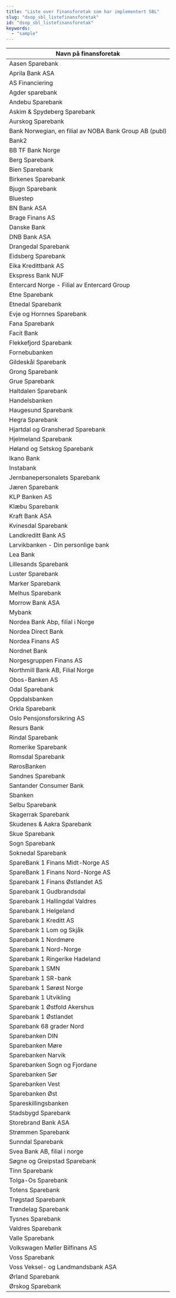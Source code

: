 ```yaml
---
title: "Liste over finansforetak som har implementert SBL"
slug: "dsop_sbl_listefinansforetak"
id: "dsop_sbl_listefinansforetak"
keywords:
  - "sample"
---
```


| Navn på finansforetak                                  |
|--------------------------------------------------------|
| Aasen Sparebank                                        |
| Aprila Bank ASA                                        |
| AS Financiering                                        |
| Agder sparebank                                        |
| Andebu Sparebank                                       |
| Askim &amp; Spydeberg Sparebank                            |
| Aurskog Sparebank                                      |
| Bank Norwegian, en filial av NOBA Bank Group AB (publ) |
| Bank2                                                  |
| BB TF Bank Norge                                       |
| Berg Sparebank                                         |
| Bien Sparebank                                         |
| Birkenes Sparebank                                     |
| Bjugn Sparebank                                        |
| Bluestep                                               |
| BN Bank ASA                                            |
| Brage Finans AS                                        |
| Danske Bank                                            |
| DNB Bank ASA                                           |
| Drangedal Sparebank                                    |
| Eidsberg Sparebank                                     |
| Eika Kredittbank AS                                    |
| Ekspress Bank NUF                                      |
| Entercard Norge - Filial av Entercard Group            |
| Etne Sparebank                                         |
| Etnedal Sparebank                                      |
| Evje og Hornnes Sparebank                              |
| Fana Sparebank                                         |
| Facit Bank                                             |
| Flekkefjord Sparebank                                  |
| Fornebubanken                                          |
| Gildeskål Sparebank                                    |
| Grong Sparebank                                        |
| Grue Sparebank                                         |
| Haltdalen Sparebank                                    |
| Handelsbanken                                          |
| Haugesund Sparebank                                    |
| Hegra Sparebank                                        |
| Hjartdal og Gransherad Sparebank                       |
| Hjelmeland Sparebank                                   |
| Høland og Setskog Sparebank                            |
| Ikano Bank                                             |
| Instabank                                              |
| Jernbanepersonalets Sparebank                          |
| Jæren Sparebank                                        |
| KLP Banken AS                                          |
| Klæbu Sparebank                                        |
| Kraft Bank ASA                                         |
| Kvinesdal Sparebank                                    |
| Landkreditt Bank AS                                    |
| Larvikbanken - Din personlige bank                     |
| Lea Bank                                               |
| Lillesands Sparebank                                   |
| Luster Sparebank                                       |
| Marker Sparebank                                       |
| Melhus Sparebank                                       |
| Morrow Bank ASA                                        |
| Mybank                                                 |
| Nordea Bank Abp, filial i Norge                        |
| Nordea Direct Bank                                     |
| Nordea Finans AS                                       |
| Nordnet Bank                                           |
| Norgesgruppen Finans AS                                |
| Northmill Bank AB, Filial Norge                        |
| Obos-Banken AS                                         |
| Odal Sparebank                                         |
| Oppdalsbanken                                          |
| Orkla Sparebank                                        |
| Oslo Pensjonsforsikring AS                             |
| Resurs Bank                                            |
| Rindal Sparebank                                       |
| Romerike Sparebank                                     |
| Romsdal Sparebank                                      |
| RørosBanken                                            |
| Sandnes Sparebank                                      |
| Santander Consumer Bank                                |
| Sbanken                                                |
| Selbu Sparebank                                        |
| Skagerrak Sparebank                                    |
| Skudenes &amp; Aakra Sparebank                             |
| Skue Sparebank                                         |
| Sogn Sparebank                                         |
| Soknedal Sparebank                                     |
| SpareBank 1 Finans Midt-Norge AS                       |
| SpareBank 1 Finans Nord-Norge AS                       |
| Sparebank 1 Finans Østlandet AS                        |
| Sparebank 1 Gudbrandsdal                               |
| Sparebank 1 Hallingdal Valdres                         |
| Sparebank 1 Helgeland                                  |
| Sparebank 1 Kreditt AS                                 |
| Sparebank 1 Lom og Skjåk                               |
| Sparebank 1 Nordmøre                                   |
| Sparebank 1 Nord-Norge                                 |
| Sparebank 1 Ringerike Hadeland                         |
| Sparebank 1 SMN                                        |
| Sparebank 1 SR-bank                                    |
| Sparebank 1 Sørøst Norge                               |
| Sparebank 1 Utvikling                                  |
| Sparebank 1 Østfold Akershus                           |
| Sparebank 1 Østlandet                                  |
| Sparebank 68 grader Nord                               |
| Sparebanken DIN                                        |
| Sparebanken Møre                                       |
| Sparebanken Narvik                                     |
| Sparebanken Sogn og Fjordane                           |
| Sparebanken Sør                                        |
| Sparebanken Vest                                       |
| Sparebanken Øst                                        |
| Spareskillingsbanken                                   |
| Stadsbygd Sparebank                                    |
| Storebrand Bank ASA                                    |
| Strømmen Sparebank                                     |
| Sunndal Sparebank                                      |
| Svea Bank AB, filial i norge                           |
| Søgne og Greipstad Sparebank                           |
| Tinn Sparebank                                         |
| Tolga-Os Sparebank                                     |
| Totens Sparebank                                       |
| Trøgstad Sparebank                                     |
| Trøndelag Sparebank                                    |
| Tysnes Sparebank                                       |
| Valdres Sparebank                                      |
| Valle Sparebank                                        |
| Volkswagen Møller Bilfinans AS                         |
| Voss Sparebank                                         |
| Voss Veksel- og Landmandsbank ASA                      |
| Ørland Sparebank                                       |
| Ørskog Sparebank                                       |
